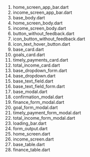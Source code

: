1. home_screen_app_bar.dart
2. income_screen_app_bar.dart
3. base_body.dart
4. home_screen_body.dart
5. income_screen_body.dart
6. button_without_feedback.dart
7. icon_button_without_feedback.dart
8. icon_text_hover_button.dart
9. base_card.dart
10. goals_card.dart
11. timely_payments_card.dart
12. total_income_card.dart
13. base_dropdown_form.dart
14. base_dropdown.dart
15. base_text_field.dart
16. base_text_field_form.dart
17. base_modal.dart
18. confirmation_modal.dart
19. finance_form_modal.dart
20. goal_form_modal.dart
21. timely_payment_form_modal.dart
22. total_income_form_modal.dart
23. loading_bar.dart
24. form_output.dart
25. home_screen.dart
26. income_screen.dart
27. base_table.dart
28. finance_table.dart